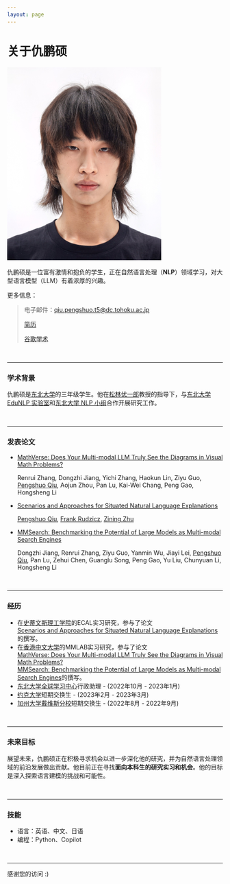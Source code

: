 ```yaml
---
layout: page
---
```


# 关于仇鹏硕

<img src="https://github.com/prnszz/prnszz.github.io/blob/main/images/qps.jpg?raw=true" class="floatpic" width="360" height="">

仇鹏硕是一位富有激情和抱负的学生，正在自然语言处理（**NLP**）领域学习，对大型语言模型（LLM）有着浓厚的兴趣。

更多信息：

> 电子邮件：qiu.pengshuo.t5@dc.tohoku.ac.jp
>
> [简历](https://prnszz.github.io/CV.pdf)
>
> [谷歌学术](https://scholar.google.fr/citations?hl=zh-CN&pli=1&user=g2JKUtEAAAAJ)

<br>

---

### **学术背景**

仇鹏硕是[东北大学](https://www.tohoku.ac.jp/en/)的三年级学生。他在[松林优一郎](https://www.nlp.ecei.tohoku.ac.jp/~y-matsu/)教授的指导下，与[东北大学 EduNLP 实验室](https://www.edunlp.sed.tohoku.ac.jp/#)和[东北大学 NLP 小组](https://www.nlp.ecei.tohoku.ac.jp)合作开展研究工作。

<br>

---

### 发表论文

- [MathVerse: Does Your Multi-modal LLM Truly See the Diagrams in Visual Math Problems?](https://mathverse-cuhk.github.io)

  Renrui Zhang, Dongzhi Jiang, Yichi Zhang, Haokun Lin, Ziyu Guo, [Pengshuo Qiu](), Aojun Zhou, Pan Lu, Kai-Wei Chang, Peng Gao, Hongsheng Li

- [Scenarios and Approaches for Situated Natural Language Explanations](https://arxiv.org/abs/2406.05035)

  [Pengshuo Qiu](), [Frank Rudzicz](https://web.cs.dal.ca/~rudzicz/), [Zining Zhu](https://ziningzhu.github.io/)

- [MMSearch: Benchmarking the Potential of Large Models as Multi-modal Search Engines](https://mmsearch.github.io/)

  Dongzhi Jiang, Renrui Zhang, Ziyu Guo, Yanmin Wu, Jiayi Lei, [Pengshuo Qiu](), Pan Lu, Zehui Chen, Guanglu Song, Peng Gao, Yu Liu, Chunyuan Li, Hongsheng Li

<br>

---

### **经历**

- 在[史蒂文斯理工学院](https://www.stevens.edu/info-for/why-stevens)的ECAL实习研究，参与了论文   
[Scenarios and Approaches for Situated Natural Language Explanations](https://arxiv.org/abs/2406.05035)的撰写。
- 在[香港中文大学](https://www.cuhk.edu.hk/)的MMLAB实习研究，参与了论文   
[MathVerse: Does Your Multi-modal LLM Truly See the Diagrams in Visual Math Problems?](https://mathverse-cuhk.github.io)   
[MMSearch: Benchmarking the Potential of Large Models as Multi-modal Search Engines](https://mmsearch.github.io/)的撰写。
- [东北大学全球学习中心](https://www.insc.tohoku.ac.jp/english/)行政助理 - (2022年10月 - 2023年1月)
- [约克大学](https://www.york.ac.uk)短期交换生 - (2023年2月 - 2023年3月)
- [加州大学戴维斯分校](https://www.ucdavis.edu)短期交换生 - (2022年8月 - 2022年9月)

<br>

---

### **未来目标**

展望未来，仇鹏硕正在积极寻求机会以进一步深化他的研究，并为自然语言处理领域的前沿发展做出贡献。他目前正在寻找**面向本科生的研究实习和机会**。他的目标是深入探索语言建模的挑战和可能性。

<br>

---

### **技能**

- 语言：英语、中文、日语
- 编程：Python、Copilot

<br>

---

感谢您的访问 :)